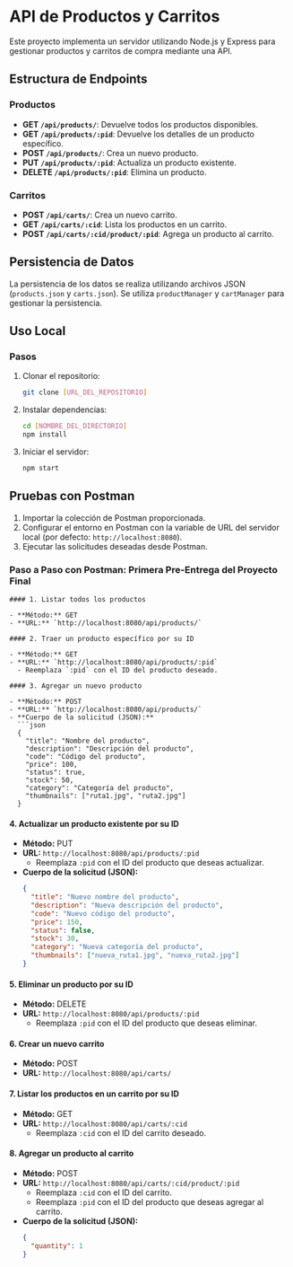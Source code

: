 
# API de Productos y Carritos

Este proyecto implementa un servidor utilizando Node.js y Express para gestionar productos y carritos de compra mediante una API.

## Estructura de Endpoints

### Productos

- **GET `/api/products/`**: Devuelve todos los productos disponibles.
- **GET `/api/products/:pid`**: Devuelve los detalles de un producto específico.
- **POST `/api/products/`**: Crea un nuevo producto.
- **PUT `/api/products/:pid`**: Actualiza un producto existente.
- **DELETE `/api/products/:pid`**: Elimina un producto.

### Carritos

- **POST `/api/carts/`**: Crea un nuevo carrito.
- **GET `/api/carts/:cid`**: Lista los productos en un carrito.
- **POST `/api/carts/:cid/product/:pid`**: Agrega un producto al carrito.

## Persistencia de Datos

La persistencia de los datos se realiza utilizando archivos JSON (`products.json` y `carts.json`). Se utiliza `productManager` y `cartManager` para gestionar la persistencia.

## Uso Local

### Pasos

1. Clonar el repositorio:

   ```bash
   git clone [URL_DEL_REPOSITORIO]
   ```

2. Instalar dependencias:

   ```bash
   cd [NOMBRE_DEL_DIRECTORIO]
   npm install
   ```

3. Iniciar el servidor:

   ```bash
   npm start
   ```

## Pruebas con Postman

1. Importar la colección de Postman proporcionada.
2. Configurar el entorno en Postman con la variable de URL del servidor local (por defecto: `http://localhost:8080`).
3. Ejecutar las solicitudes deseadas desde Postman.



### Paso a Paso con Postman: Primera Pre-Entrega del Proyecto Final

```
#### 1. Listar todos los productos

- **Método:** GET
- **URL:** `http://localhost:8080/api/products/`

#### 2. Traer un producto específico por su ID

- **Método:** GET
- **URL:** `http://localhost:8080/api/products/:pid`
  - Reemplaza `:pid` con el ID del producto deseado.

#### 3. Agregar un nuevo producto

- **Método:** POST
- **URL:** `http://localhost:8080/api/products/`
- **Cuerpo de la solicitud (JSON):**
  ```json
  {
    "title": "Nombre del producto",
    "description": "Descripción del producto",
    "code": "Código del producto",
    "price": 100,
    "status": true,
    "stock": 50,
    "category": "Categoría del producto",
    "thumbnails": ["ruta1.jpg", "ruta2.jpg"]
  }
  ```

#### 4. Actualizar un producto existente por su ID

- **Método:** PUT
- **URL:** `http://localhost:8080/api/products/:pid`
  - Reemplaza `:pid` con el ID del producto que deseas actualizar.
- **Cuerpo de la solicitud (JSON):**
  ```json
  {
    "title": "Nuevo nombre del producto",
    "description": "Nueva descripción del producto",
    "code": "Nuevo código del producto",
    "price": 150,
    "status": false,
    "stock": 30,
    "category": "Nueva categoría del producto",
    "thumbnails": ["nueva_ruta1.jpg", "nueva_ruta2.jpg"]
  }
  ```

#### 5. Eliminar un producto por su ID

- **Método:** DELETE
- **URL:** `http://localhost:8080/api/products/:pid`
  - Reemplaza `:pid` con el ID del producto que deseas eliminar.

#### 6. Crear un nuevo carrito

- **Método:** POST
- **URL:** `http://localhost:8080/api/carts/`

#### 7. Listar los productos en un carrito por su ID

- **Método:** GET
- **URL:** `http://localhost:8080/api/carts/:cid`
  - Reemplaza `:cid` con el ID del carrito deseado.

#### 8. Agregar un producto al carrito

- **Método:** POST
- **URL:** `http://localhost:8080/api/carts/:cid/product/:pid`
  - Reemplaza `:cid` con el ID del carrito.
  - Reemplaza `:pid` con el ID del producto que deseas agregar al carrito.
- **Cuerpo de la solicitud (JSON):**
  ```json
  {
    "quantity": 1
  }
  ```





